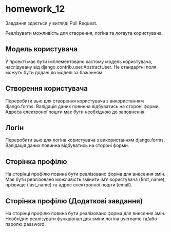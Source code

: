 # homework_12
Завдання здається у вигляді Pull Request.

Реалізувати можливість для створення, логіна та логаута користувача.


<h2>Модель користувача</h2>

У проекті має бути імплементовано кастому модель користувача, наслідувану від django.contrib.user.AbstractUser. Не стандартні поля можуть бути додані до моделі за бажанням.


<h2>Створення користувача</h2>

Переробити вью для створення користувача з використанням django.forms. Валідація даних повинна відбуватись на стороні форми. Адреса електроної пошти має бути необхідною до заповнення.


<h2>Логін</h2>

Переробити вью для логіна користувача з використанням django.forms. Валідація даних повинна відбуватись на стороні форми.


<h2>Сторінка профілю</h2>

На сторінці профілю повина бути реалізовано форма для внесення змін. Має бути реалізовано можливість змінити імʼя користувача (first_name), прізвище (last_name) та адрес електронної пошти (email).


<h2>Сторінка профілю (Додаткові завдання)</h2>

На сторінці профілю повина бути реалізовано форма для внесення змін. Необхідно реалізувати функціонал для зміни логіна username та/або паролю password.